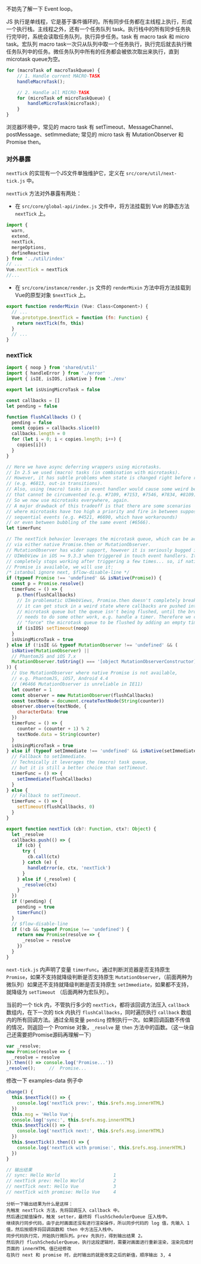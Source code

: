 不妨先了解一下 Event loop。

JS 执行是单线程，它是基于事件循环的。所有同步任务都在主线程上执行，形成一个执行栈。主线程之外，还有一个任务队列 task。执行栈中的所有同步任务执行完毕时，系统会读取任务队列，执行异步任务。task 有 macro task 和 micro task。宏队列 macro task一次只从队列中取一个任务执行，执行完后就去执行微任务队列中的任务。微任务队列中所有的任务都会被依次取出来执行，直到microtask queue为空。

```javascript
for (macroTask of macroTaskQueue) {
    // 1. Handle current MACRO-TASK
    handleMacroTask();

    // 2. Handle all MICRO-TASK
    for (microTask of microTaskQueue) {
        handleMicroTask(microTask);
    }
}
```

浏览器环境中，常见的 macro task 有 setTimeout、MessageChannel、postMessage、setImmediate; 常见的 micro task 有 MutationObserver 和 Promise then。

### 对外暴露
`nextTick` 的实现有一个JS文件单独维护它，定义在 `src/core/util/next-tick.js` 中。

`nextTick` 方法对外暴露有两处：
+ 在 `src/core/global-api/index.js` 文件中，将方法挂载到 Vue 的静态方法 `nextTick` 上。
```javascript
import {
  warn,
  extend,
  nextTick,
  mergeOptions,
  defineReactive
} from '../util/index'
// ...
Vue.nextTick = nextTick
//...
```
+ 在 `src/core/instance/render.js` 文件的 `renderMixin` 方法中将方法挂载到Vue的原型对象 `$nextTick` 上。
```javascript
export function renderMixin (Vue: Class<Component>) {
  // ...
  Vue.prototype.$nextTick = function (fn: Function) {
    return nextTick(fn, this)
  }
  // ...
}
```

### nextTick
```javascript
import { noop } from 'shared/util'
import { handleError } from './error'
import { isIE, isIOS, isNative } from './env'

export let isUsingMicroTask = false

const callbacks = []
let pending = false

function flushCallbacks () {
  pending = false
  const copies = callbacks.slice(0)
  callbacks.length = 0
  for (let i = 0; i < copies.length; i++) {
    copies[i]()
  }
}

// Here we have async deferring wrappers using microtasks.
// In 2.5 we used (macro) tasks (in combination with microtasks).
// However, it has subtle problems when state is changed right before repaint
// (e.g. #6813, out-in transitions).
// Also, using (macro) tasks in event handler would cause some weird behaviors
// that cannot be circumvented (e.g. #7109, #7153, #7546, #7834, #8109).
// So we now use microtasks everywhere, again.
// A major drawback of this tradeoff is that there are some scenarios
// where microtasks have too high a priority and fire in between supposedly
// sequential events (e.g. #4521, #6690, which have workarounds)
// or even between bubbling of the same event (#6566).
let timerFunc

// The nextTick behavior leverages the microtask queue, which can be accessed
// via either native Promise.then or MutationObserver.
// MutationObserver has wider support, however it is seriously bugged in
// UIWebView in iOS >= 9.3.3 when triggered in touch event handlers. It
// completely stops working after triggering a few times... so, if native
// Promise is available, we will use it:
/* istanbul ignore next, $flow-disable-line */
if (typeof Promise !== 'undefined' && isNative(Promise)) {
  const p = Promise.resolve()
  timerFunc = () => {
    p.then(flushCallbacks)
    // In problematic UIWebViews, Promise.then doesn't completely break, but
    // it can get stuck in a weird state where callbacks are pushed into the
    // microtask queue but the queue isn't being flushed, until the browser
    // needs to do some other work, e.g. handle a timer. Therefore we can
    // "force" the microtask queue to be flushed by adding an empty timer.
    if (isIOS) setTimeout(noop)
  }
  isUsingMicroTask = true
} else if (!isIE && typeof MutationObserver !== 'undefined' && (
  isNative(MutationObserver) ||
  // PhantomJS and iOS 7.x
  MutationObserver.toString() === '[object MutationObserverConstructor]'
)) {
  // Use MutationObserver where native Promise is not available,
  // e.g. PhantomJS, iOS7, Android 4.4
  // (#6466 MutationObserver is unreliable in IE11)
  let counter = 1
  const observer = new MutationObserver(flushCallbacks)
  const textNode = document.createTextNode(String(counter))
  observer.observe(textNode, {
    characterData: true
  })
  timerFunc = () => {
    counter = (counter + 1) % 2
    textNode.data = String(counter)
  }
  isUsingMicroTask = true
} else if (typeof setImmediate !== 'undefined' && isNative(setImmediate)) {
  // Fallback to setImmediate.
  // Technically it leverages the (macro) task queue,
  // but it is still a better choice than setTimeout.
  timerFunc = () => {
    setImmediate(flushCallbacks)
  }
} else {
  // Fallback to setTimeout.
  timerFunc = () => {
    setTimeout(flushCallbacks, 0)
  }
}

export function nextTick (cb?: Function, ctx?: Object) {
  let _resolve
  callbacks.push(() => {
    if (cb) {
      try {
        cb.call(ctx)
      } catch (e) {
        handleError(e, ctx, 'nextTick')
      }
    } else if (_resolve) {
      _resolve(ctx)
    }
  })
  if (!pending) {
    pending = true
    timerFunc()
  }
  // $flow-disable-line
  if (!cb && typeof Promise !== 'undefined') {
    return new Promise(resolve => {
      _resolve = resolve
    })
  }
}
```

`next-tick.js` 内声明了变量 `timerFunc`。通过判断浏览器是否支持原生 `Promise`，如果不支持就降级判断是否支持原生 `MutationObserver`，（前面两种为微队列）如果还不支持就降级判断是否支持原生 `setImmediate`，如果都不支持，就降级为 `setTimeout` （后面两种为宏队列）。

当前的一个 tick 内，不管执行多少的 `nextTick`，都将该回调方法压入 `callback` 数组内，在下一次的 tick 内执行 `flushCallbacks`，同时遍历执行 `callback` 数组内的所有回调方法。通过全局变量 `pending` 控制执行一次。如果回调函数不传值的情况，则返回一个 Promise 对象，`_resolve` 是 `then` 方法中的函数。（这一块自己还需要把Promise源码再理解一下）
```javascript
var _resolve;
new Promise(resolve => {
  _resolve = resolve
}).then(() => console.log('Promise...'))
_resolve();     //  Promise...
```

修改一下 examples-data 例子中
```javascript
change() {
  this.$nextTick(() => {
    console.log('nextTick prev:', this.$refs.msg.innerHTML)
  })
  this.msg = 'Hello Vue';
  console.log('sync:', this.$refs.msg.innerHTML)
  this.$nextTick(() => {
    console.log('nextTick next:', this.$refs.msg.innerHTML)
  })
  this.$nextTick().then(() => {
    console.log('nextTick with promise:', this.$refs.msg.innerHTML)
  })
}

// 输出结果
// sync: Hello World                    1
// nextTick prev: Hello World           2
// nextTick next: Hello Vue             3
// nextTick with promise: Hello Vue     4
```
```
分析一下输出结果为什么是这样：
先触发 nextTick 方法，先将回调压入 callback 中。
然后通过赋值操作，触发 setter，最终将 flushSchedulerQueue 压入栈中。
继续执行同步代码，由于此时画面还没有进行渲染操作，所以同步代码的 log 值，先输入 1 值，然后按顺序将回调函数和 then 中方法压入栈中。
同步代码执行完，开始执行微队列。prev 先执行，得到输出结果 2。
然后执行 flushSchedulerQueue，执行这段逻辑时，需要对画面进行重新渲染，渲染完成时页面的 innerHTML 值已经修改
在执行 next 和 promise 时，此时输出的就是改变之后的新值，顺序输出 3, 4
```


